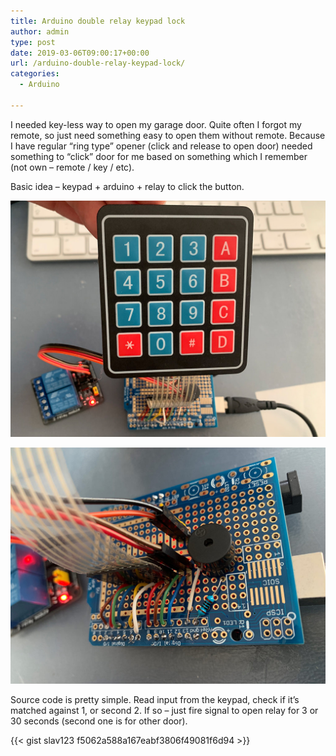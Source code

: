```yaml
---
title: Arduino double relay keypad lock
author: admin
type: post
date: 2019-03-06T09:00:17+00:00
url: /arduino-double-relay-keypad-lock/
categories:
  - Arduino

---
```

I needed key-less way to open my garage door. Quite often I forgot my remote, so just need something easy to open them without remote. Because I have regular &#8220;ring type&#8221; opener (click and release to open door) needed something to &#8220;click&#8221; door for me based on something which I remember (not own &#8211; remote / key / etc).

Basic idea &#8211; keypad + arduino + relay to click the button. 

![Keypad](/images/2019/03/arduino-keypad-relay.jpg "Keypad") 


![Prototype board](/images/2019/03/arduino-lock-1.jpg "Prototype board")

Source code is pretty simple. Read input from the keypad, check if it&#8217;s matched against 1, or second 2. If so &#8211; just fire signal to open relay for 3 or 30 seconds (second one is for other door). 

{{< gist slav123 f5062a588a167eabf3806f49081f6d94 >}}
